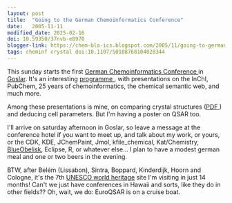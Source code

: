 ```yaml
---
layout: post
title:  "Going to the German Chemoinformatics Conference"
date:   2005-11-11
modified_date: 2025-02-16
doi: 10.59350/37nvb-e8970
blogger-link: https://chem-bla-ics.blogspot.com/2005/11/going-to-german-chemoinformatics.html
tags: cheminf crystal doi:10.1107/S0108768104028344
---
```


This sunday starts the first [German Chemoinformatics Conference <i class="fa-solid fa-box-archive fa-xs"></i>](https://web.archive.org/web/20051215010113/https://www.cic-workshop.de/) in
[Goslar](http://www.goslar.de/). It's an interesting [programme <i class="fa-solid fa-box-archive fa-xs"></i>](https://web.archive.org/web/20060206222231/http://scholle.oc.uni-kiel.de/users/cic/tagungen/workshop05/programm.html), with
presentations on the InChI, PubChem, 25 years of chemoinformatics, the chemical semantic web, and much more.

Among these presentations is mine, on comparing crystal structures
([PDF <i class="fa-solid fa-box-archive fa-xs"></i>](https://web.archive.org/web/20050410111504/http://www.cac.science.ru.nl/research/publications/PDFs/willighagen2005.pdf))
and deducing cell parameters. But I'm having a poster on QSAR too.

I'll arrive on saturday afternoon in Goslar, so leave a message at the conference hotel if you want to meet up, and talk about my work, or yours, or
the CDK, KDE, JChemPaint, Jmol, kfile_chemical, Kat/Chemistry, [BlueObelisk](http://www.blueobelisk.org/), Eclipse, R, or whatever else...
I plan to have a modest german meal and one or two beers in the evening.

BTW, after Belém (Lissabon), Sintra, Boppard, Kinderdijk, Hoorn and Cologne, it's the 7th
[UNESCO world heritage](http://whc.unesco.org/) site I'm visiting in just 14 months! Can't we just have conferences in Hawaii and sorts, like
they do in other fields?? Oh, wait, we do: EuroQSAR is on a cruise boat.
